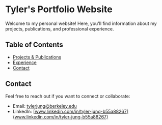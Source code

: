 # Tyler's Portfolio Website

Welcome to my personal website! Here, you'll find information about my projects, publications, and professional experience.

## Table of Contents

- [Projects & Publications](/tyler.me/projectspubs.html)
- [Experience](/tyler.me/experience.html)
- [Contact](/tyler.me/contact.html)

## Contact

Feel free to reach out if you want to connect or collaborate:
- Email: [tylerjung@berkeley.edu](mailto:tylerjung@berkeley.edu)
- LinkedIn: [www.linkedin.com/in/tyler-jung-b55a88267](www.linkedin.com/in/tyler-jung-b55a88267)
